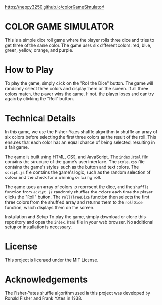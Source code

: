 https://neppy3250.github.io/colorGameSimulator/
# COLOR GAME SIMULATOR
This is a simple dice roll game where the player rolls three dice and tries to get three of the same color. The game uses six different colors: red, blue, green, yellow, orange, and purple.

# How to Play
To play the game, simply click on the "Roll the Dice" button. The game will randomly select three colors and display them on the screen. If all three colors match, the player wins the game. If not, the player loses and can try again by clicking the "Roll" button.

# Technical Details
In this game, we use the Fisher-Yates shuffle algorithm to shuffle an array of six colors before selecting the first three colors as the result of the roll. This ensures that each color has an equal chance of being selected, resulting in a fair game.

The game is built using HTML, CSS, and JavaScript. The `index.html` file contains the structure of the game's user interface. The `style.css` file contains the game's styles, such as the button and text colors. The `script.js` file contains the game's logic, such as the random selection of colors and the check for a winning or losing roll.

The game uses an array of colors to represent the dice, and the `shuffle` function from `script.js` randomly shuffles the colors each time the player clicks the "Roll" button. The `rollThreeDice` function then selects the first three colors from the shuffled array and returns them to the `rollDice` function, which displays them on the screen.

Installation and Setup
To play the game, simply download or clone this repository and open the `index.html` file in your web browser. No additional setup or installation is necessary.

# License
This project is licensed under the MIT License.

# Acknowledgements
The Fisher-Yates shuffle algorithm used in this project was developed by Ronald Fisher and Frank Yates in 1938.
